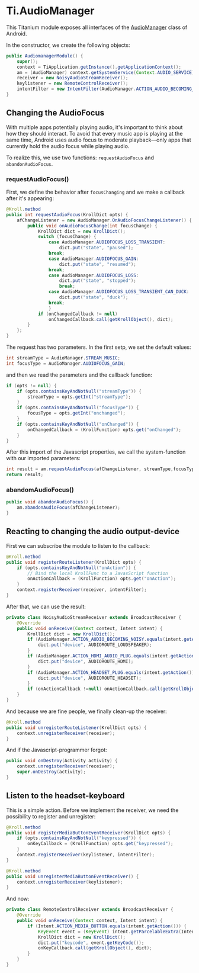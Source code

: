 # Ti.AudioManager

This Titanium module exposes all interfaces of the [AudioManager](https://developer.android.com/reference/android/media/AudioManager.html) class of Android.

In the constructor, we create the following objects:
```java
public AudiomanagerModule() {
	super();
	context = TiApplication.getInstance().getApplicationContext();
	am = (AudioManager) context.getSystemService(Context.AUDIO_SERVICE);
	receiver = new NoisyAudioStreamReceiver();
	keylistener = new RemoteControlReceiver();
	intentFilter = new IntentFilter(AudioManager.ACTION_AUDIO_BECOMING_NOISY);
}
```

## Changing the AudioFocus
With multiple apps potentially playing audio, it's important to think about how they should interact. To avoid that every music app is playing at the same time, Android uses audio focus to moderate playback—only apps that currently hold the audio focus while playing audio.

To realize this, we use two functions: `requestAudioFocus` and `abandonAudioFocus`.

### requestAudioFocus()

First, we define the behavior after `focusChanging` and we make a callback after it's appearing:
```java
@Kroll.method
public int requestAudioFocus(KrollDict opts) {
	afChangeListener = new AudioManager.OnAudioFocusChangeListener() {
		public void onAudioFocusChange(int focusChange) {
			KrollDict dict = new KrollDict();
			switch (focusChange) {
				case AudioManager.AUDIOFOCUS_LOSS_TRANSIENT:
					dict.put("state", "paused");
				break;
				case AudioManager.AUDIOFOCUS_GAIN:
					dict.put("state", "resumed");
				break;
				case AudioManager.AUDIOFOCUS_LOSS:
					dict.put("state", "stopped");
					break;
				case AudioManager.AUDIOFOCUS_LOSS_TRANSIENT_CAN_DUCK:
					dict.put("state", "duck");
				break;
				}
			if (onChangedCallback != null)
				onChangedCallback.call(getKrollObject(), dict);
		}
	};
}	
```
The request has two parameters. In the first setp, we set the default values:
```java
int streamType = AudioManager.STREAM_MUSIC;
int focusType = AudioManager.AUDIOFOCUS_GAIN;
```
and then we read the parameters and the callback function:
```java
if (opts != null) {
	if (opts.containsKeyAndNotNull("streamType")) {
		streamType = opts.getInt("streamType");
	}
	if (opts.containsKeyAndNotNull("focusType")) {
		focusType = opts.getInt("onchanged");
	}
	if (opts.containsKeyAndNotNull("onChanged")) {
		onChangedCallback = (KrollFunction) opts.get("onChanged");
	}
}
```
After this import of the Javascript properties, we call the system-function with our imported parameters:
```java
int result = am.requestAudioFocus(afChangeListener, streamType,focusType);
return result;
```
### abandomAudioFocus()

```java
public void abandonAudioFocus() {
	am.abandonAudioFocus(afChangeListener);
}
```
## Reacting to changing the audio output-device

First we can subscribe the module to listen to the callback:
```java
@Kroll.method
public void registerRouteListener(KrollDict opts) {
	if (opts.containsKeyAndNotNull("onAction")) {
		// Bind the local KrollFunc to a JavasScript function
		onActionCallback = (KrollFunction) opts.get("onAction");
	}
	context.registerReceiver(receiver, intentFilter);
}
```
After that, we can use the result:
```java
private class NoisyAudioStreamReceiver extends BroadcastReceiver {
	@Override
	public void onReceive(Context context, Intent intent) {
		KrollDict dict = new KrollDict();
		if (AudioManager.ACTION_AUDIO_BECOMING_NOISY.equals(intent.getAction())) {
			dict.put("device", AUDIOROUTE_LOUDSPEAKER);
		}
		if (AudioManager.ACTION_HDMI_AUDIO_PLUG.equals(intent.getAction())) {
			dict.put("device", AUDIOROUTE_HDMI);
		}
		if (AudioManager.ACTION_HEADSET_PLUG.equals(intent.getAction())) {
			dict.put("device", AUDIOROUTE_HEADSET);
		}
		if (onActionCallback !=null) onActionCallback.call(getKrollObject(), dict);
	}
}
````
And because we are fine people, we finally clean-up the receiver:
```java
@Kroll.method
public void unregisterRouteListener(KrollDict opts) {
	context.unregisterReceiver(receiver);
}
```	
And if the Javascript-programmer forgot:
```java
public void onDestroy(Activity activity) {
	context.unregisterReceiver(receiver);
	super.onDestroy(activity);
}
```
## Listen to the headset-keyboard

This is a simple action. Before we implement the receiver, we need the possibility to register and unregister:
```java
@Kroll.method
public void registerMediaButtonEventReceiver(KrollDict opts) {
	if (opts.containsKeyAndNotNull("keypressed")) {
		onKeyCallback = (KrollFunction) opts.get("keypressed");
	}
	context.registerReceiver(keylistener, intentFilter);
}

@Kroll.method
public void unregisterMediaButtonEventReceiver() {
	context.unregisterReceiver(keylistener);
}
```

And now:
```java
private class RemoteControlReceiver extends BroadcastReceiver {
	@Override
	public void onReceive(Context context, Intent intent) {
		if (Intent.ACTION_MEDIA_BUTTON.equals(intent.getAction())) {
			KeyEvent event = (KeyEvent) intent.getParcelableExtra(Intent.EXTRA_KEY_EVENT);
			KrollDict dict = new KrollDict();
			dict.put("keycode", event.getKeyCode());
			onKeyCallback.call(getKrollObject(), dict);
		}
	}
}
```
